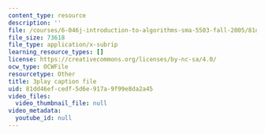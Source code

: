 ```yaml
---
content_type: resource
description: ''
file: /courses/6-046j-introduction-to-algorithms-sma-5503-fall-2005/81dd46efcedf5d6e917a9f99e8da2a45_FPEMBWg_WlY.vtt
file_size: 73618
file_type: application/x-subrip
learning_resource_types: []
license: https://creativecommons.org/licenses/by-nc-sa/4.0/
ocw_type: OCWFile
resourcetype: Other
title: 3play caption file
uid: 81dd46ef-cedf-5d6e-917a-9f99e8da2a45
video_files:
  video_thumbnail_file: null
video_metadata:
  youtube_id: null
---
```

